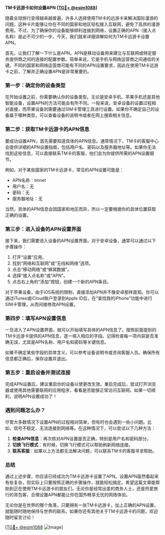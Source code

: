 **TM卡远游卡如何设置APN [[TG💪+ @esim1088](https://t.me/s/esim1088)]**

随着全球旅行变得越来越普遍，许多人选择使用TM卡的远游卡来解决国际漫游的问题。这种卡片能够让你在不同的国家和地区轻松接入互联网，避免了高昂的漫游费用。不过，为了确保你的设备能够顺利连接到网络，设置正确的APN（接入点名称）是必不可少的一步。今天，我们就来详细讲解如何为TM卡远游卡设置APN。

首先，让我们了解一下什么是APN。APN是移动设备用来建立与互联网或特定服务提供商之间的连接的配置参数。简单来说，它是手机与网络运营商之间通信的关键。不同的国家和网络运营商可能有不同的APN设置要求，因此在使用TM卡远游卡之前，了解并正确设置APN是非常重要的。

### **第一步：确定你的设备类型**
在开始设置之前，你需要确认你的设备类型。无论是安卓手机、苹果手机还是其他智能设备，设置APN的方法可能会有所不同。一般来说，安卓设备的设置过程相对直接，而苹果设备则需要通过SIM卡管理工具进行设置。如果你不确定自己的设备属于哪种类型，可以查看设备的说明书或者在网上搜索相关信息。

### **第二步：获取TM卡远游卡的APN信息**
要成功设置APN，首先需要知道具体的APN信息。通常情况下，TM卡的客服中心会提供详细的APN设置指南，包括用户名、密码以及服务器地址等。如果你无法找到这些信息，可以直接联系TM卡的客服，他们会为你提供所需的APN设置细节。

例如，对于某些国家的TM卡远游卡，常见的APN设置可能是：
- APN名称：tmnet
- 用户名：无
- 密码：无
- 服务器地址：无

当然，具体的APN信息会因国家和地区而异，所以一定要根据你的具体位置获取正确的设置。

### **第三步：进入设备的APN设置界面**
接下来，我们需要进入设备的APN设置界面。对于安卓设备，通常可以通过以下步骤操作：

1. 打开“设置”应用。
2. 找到“网络和互联网”或“无线和网络”选项。
3. 点击“移动网络”或“蜂窝数据”。
4. 选择“接入点名称”或“APN”。
5. 点击右上角的“添加”按钮，创建一个新的APN条目。

对于苹果设备，由于iOS系统的限制，直接添加APN并不像安卓那样直观。你可以通过iTunes或iCloud账户登录到Apple ID后，在“查找我的iPhone”功能中进行SIM卡管理，从而间接修改APN设置。

### **第四步：填写APN设置信息**
一旦进入了APN设置界面，就可以开始填写具体的APN信息了。按照前面提到的TM卡远游卡提供的APN信息，逐一填入相应的字段。记得检查每一项内容是否准确无误，尤其是APN名称、用户名和密码等关键信息。

如果不确定某些字段的具体含义，可以参考设备说明书或咨询客服人员。确保所有信息都正确后，保存设置并退出。

### **第五步：重启设备并测试连接**
完成APN设置后，建议重启你的设备以使更改生效。重启完成后，尝试打开浏览器或使用其他需要联网的应用程序，看看是否能够正常访问互联网。如果一切顺利，说明APN设置成功了！

### **遇到问题怎么办？**
尽管大多数情况下设置APN的过程相对简单，但有时也会遇到一些小问题。比如，信号不稳定、无法连接到网络等。在这种情况下，可以尝试以下几种方法：

1. **检查APN信息**：再次核对APN设置是否正确，特别是用户名和密码部分。
2. **切换飞行模式**：有时候，切换飞行模式可以帮助刷新网络连接。
3. **联系客服**：如果以上方法都无法解决问题，可以联系TM卡的客服寻求帮助。

### **总结**
通过上述步骤，你应该已经成功为TM卡远游卡设置了APN。设置APN虽然看起来有些复杂，但实际上只要按照正确的步骤操作，就能轻松搞定。希望这篇文章能帮助到正在使用TM卡远游卡的朋友们。无论你是经常出差的商务人士，还是热爱旅行的背包客，合理设置APN都能让你在国外畅享无忧的网络体验。

无论你是在世界的哪个角落，只要拥有一张TM卡远游卡，加上正确的APN设置，就能随时随地保持与世界的联系。如果你还有其他关于TM卡远游卡的问题，欢迎随时留言讨论！

[[TG💪+ @esim1088](https://t.me/s/esim1088) ![Image](https://i.postimg.cc/4NQfJmqS/Snipaste-2025-05-13-00-14-12.png)]